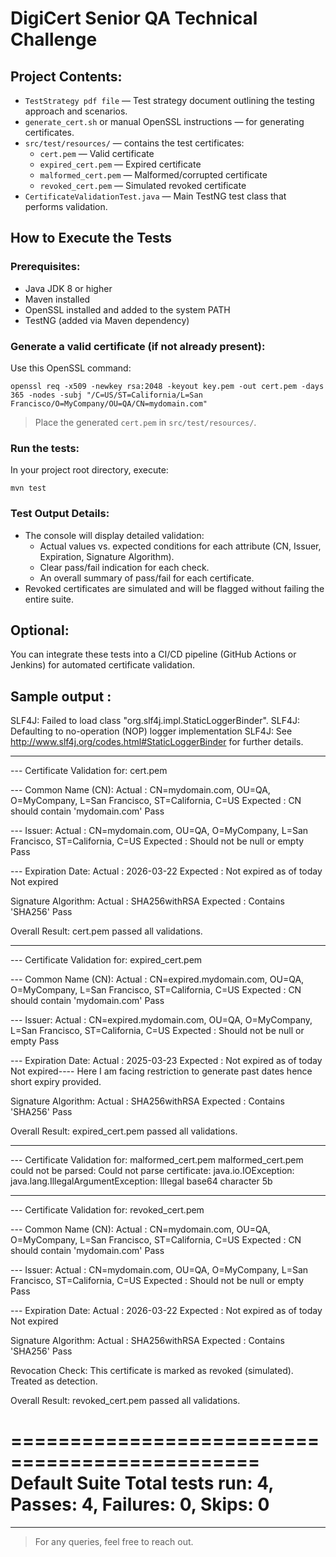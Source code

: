 # DigiCert Senior QA Technical Challenge

##  Project Contents:
- `TestStrategy pdf file` — Test strategy document outlining the testing approach and scenarios.
- `generate_cert.sh` or manual OpenSSL instructions — for generating certificates.
- `src/test/resources/` — contains the test certificates:
  - `cert.pem` — Valid certificate
  - `expired_cert.pem` — Expired certificate
  - `malformed_cert.pem` — Malformed/corrupted certificate
  - `revoked_cert.pem` — Simulated revoked certificate
- `CertificateValidationTest.java` — Main TestNG test class that performs validation.

##  How to Execute the Tests

###  Prerequisites:
- Java JDK 8 or higher
- Maven installed
- OpenSSL installed and added to the system PATH
- TestNG (added via Maven dependency)

###  Generate a valid certificate (if not already present):
Use this OpenSSL command:
```
openssl req -x509 -newkey rsa:2048 -keyout key.pem -out cert.pem -days 365 -nodes -subj "/C=US/ST=California/L=San Francisco/O=MyCompany/OU=QA/CN=mydomain.com"
```
> Place the generated `cert.pem` in `src/test/resources/`.

###  Run the tests:
In your project root directory, execute:
```
mvn test
```

###  Test Output Details:
- The console will display detailed validation:
  - Actual values vs. expected conditions for each attribute (CN, Issuer, Expiration, Signature Algorithm).
  - Clear pass/fail indication for each check.
  - An overall summary of pass/fail for each certificate.
- Revoked certificates are simulated and will be flagged without failing the entire suite.

##  Optional:
You can integrate these tests into a CI/CD pipeline (GitHub Actions or Jenkins) for automated certificate validation.


##  Sample output :
SLF4J: Failed to load class "org.slf4j.impl.StaticLoggerBinder".
SLF4J: Defaulting to no-operation (NOP) logger implementation
SLF4J: See http://www.slf4j.org/codes.html#StaticLoggerBinder for further details.

---------------------------------------------
--- Certificate Validation for: cert.pem

--- Common Name (CN):
   Actual   : CN=mydomain.com, OU=QA, O=MyCompany, L=San Francisco, ST=California, C=US
   Expected : CN should contain 'mydomain.com'
    Pass

--- Issuer:
   Actual   : CN=mydomain.com, OU=QA, O=MyCompany, L=San Francisco, ST=California, C=US
   Expected : Should not be null or empty
    Pass

--- Expiration Date:
   Actual   : 2026-03-22
   Expected : Not expired as of today
    Not expired

 Signature Algorithm:
   Actual   : SHA256withRSA
   Expected : Contains 'SHA256'
    Pass

 Overall Result: cert.pem passed all validations.


---------------------------------------------
--- Certificate Validation for: expired_cert.pem

--- Common Name (CN):
   Actual   : CN=expired.mydomain.com, OU=QA, O=MyCompany, L=San Francisco, ST=California, C=US
   Expected : CN should contain 'mydomain.com'
    Pass

--- Issuer:
   Actual   : CN=expired.mydomain.com, OU=QA, O=MyCompany, L=San Francisco, ST=California, C=US
   Expected : Should not be null or empty
    Pass

--- Expiration Date:
   Actual   : 2025-03-23
   Expected : Not expired as of today
    Not expired---- Here I am facing restriction to generate past dates hence short expiry provided.

 Signature Algorithm:
   Actual   : SHA256withRSA
   Expected : Contains 'SHA256'
    Pass

 Overall Result: expired_cert.pem passed all validations.


---------------------------------------------
--- Certificate Validation for: malformed_cert.pem
 malformed_cert.pem could not be parsed: Could not parse certificate: java.io.IOException: java.lang.IllegalArgumentException: Illegal base64 character 5b

---------------------------------------------
--- Certificate Validation for: revoked_cert.pem

--- Common Name (CN):
   Actual   : CN=mydomain.com, OU=QA, O=MyCompany, L=San Francisco, ST=California, C=US
   Expected : CN should contain 'mydomain.com'
    Pass

--- Issuer:
   Actual   : CN=mydomain.com, OU=QA, O=MyCompany, L=San Francisco, ST=California, C=US
   Expected : Should not be null or empty
    Pass

--- Expiration Date:
   Actual   : 2026-03-22
   Expected : Not expired as of today
    Not expired

 Signature Algorithm:
   Actual   : SHA256withRSA
   Expected : Contains 'SHA256'
    Pass

 Revocation Check:
    This certificate is marked as revoked (simulated). Treated as detection.

 Overall Result: revoked_cert.pem passed all validations.


===============================================
Default Suite
Total tests run: 4, Passes: 4, Failures: 0, Skips: 0
===============================================

---

> For any queries, feel free to reach out.

